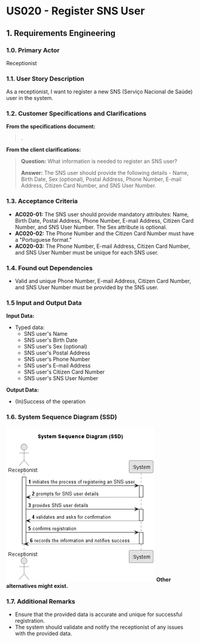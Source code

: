 # US020 - Register SNS User

## 1. Requirements Engineering

### 1.0. Primary Actor
Receptionist

### 1.1. User Story Description

As a receptionist, I want to register a new SNS (Serviço Nacional de Saúde) user in the system.

### 1.2. Customer Specifications and Clarifications

**From the specifications document:**

> .

**From the client clarifications:**

> **Question:** What information is needed to register an SNS user?
>
> **Answer:** The SNS user should provide the following details - Name, Birth Date, Sex (optional), Postal Address, Phone Number, E-mail Address, Citizen Card Number, and SNS User Number.

### 1.3. Acceptance Criteria

* **AC020-01:** The SNS user should provide mandatory attributes: Name, Birth Date, Postal Address, Phone Number, E-mail Address, Citizen Card Number, and SNS User Number. The Sex attribute is optional.
* **AC020-02:** The Phone Number and the Citizen Card Number must have a "Portuguese format."
* **AC020-03:** The Phone Number, E-mail Address, Citizen Card Number, and SNS User Number must be unique for each SNS user.

### 1.4. Found out Dependencies

* Valid and unique Phone Number, E-mail Address, Citizen Card Number, and SNS User Number must be provided by the SNS user.

### 1.5 Input and Output Data

**Input Data:**

* Typed data:
    * SNS user's Name
    * SNS user's Birth Date
    * SNS user's Sex (optional)
    * SNS user's Postal Address
    * SNS user's Phone Number
    * SNS user's E-mail Address
    * SNS user's Citizen Card Number
    * SNS user's SNS User Number

**Output Data:**

* (In)Success of the operation

### 1.6. System Sequence Diagram (SSD)

![us20-SSD-System_Sequence_Diagram__SSD_.png](requirements%2Fpng%2Fus20-SSD-System_Sequence_Diagram__SSD_.png)
**Other alternatives might exist.**

### 1.7. Additional Remarks

* Ensure that the provided data is accurate and unique for successful registration.
* The system should validate and notify the receptionist of any issues with the provided data.
